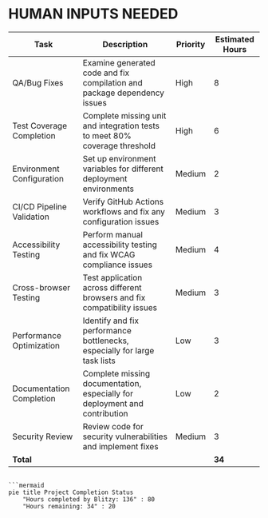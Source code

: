 # HUMAN INPUTS NEEDED

| Task | Description | Priority | Estimated Hours |
|------|-------------|----------|-----------------|
| QA/Bug Fixes | Examine generated code and fix compilation and package dependency issues | High | 8 |
| Test Coverage Completion | Complete missing unit and integration tests to meet 80% coverage threshold | High | 6 |
| Environment Configuration | Set up environment variables for different deployment environments | Medium | 2 |
| CI/CD Pipeline Validation | Verify GitHub Actions workflows and fix any configuration issues | Medium | 3 |
| Accessibility Testing | Perform manual accessibility testing and fix WCAG compliance issues | Medium | 4 |
| Cross-browser Testing | Test application across different browsers and fix compatibility issues | Medium | 3 |
| Performance Optimization | Identify and fix performance bottlenecks, especially for large task lists | Low | 3 |
| Documentation Completion | Complete missing documentation, especially for deployment and contribution | Low | 2 |
| Security Review | Review code for security vulnerabilities and implement fixes | Medium | 3 |
| **Total** | | | **34** |
```

```mermaid
pie title Project Completion Status
    "Hours completed by Blitzy: 136" : 80
    "Hours remaining: 34" : 20